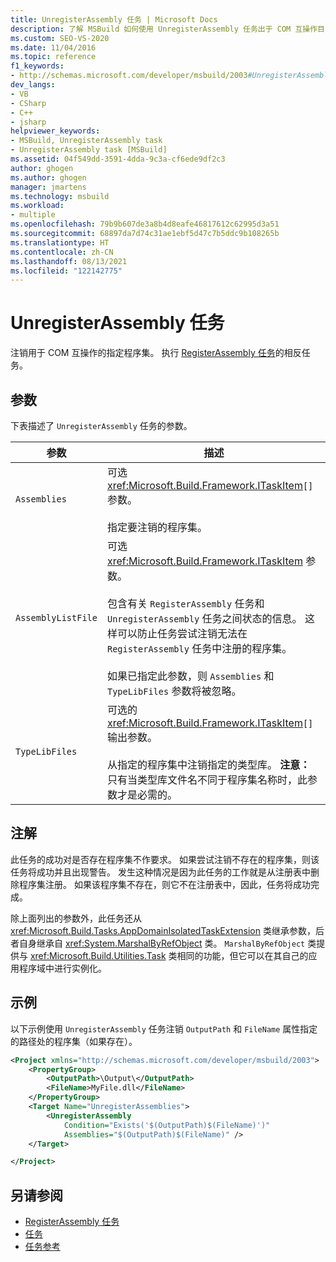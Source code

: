 ```yaml
---
title: UnregisterAssembly 任务 | Microsoft Docs
description: 了解 MSBuild 如何使用 UnregisterAssembly 任务出于 COM 互操作目的取消注册指定的程序集。
ms.custom: SEO-VS-2020
ms.date: 11/04/2016
ms.topic: reference
f1_keywords:
- http://schemas.microsoft.com/developer/msbuild/2003#UnregisterAssembly
dev_langs:
- VB
- CSharp
- C++
- jsharp
helpviewer_keywords:
- MSBuild, UnregisterAssembly task
- UnregisterAssembly task [MSBuild]
ms.assetid: 04f549dd-3591-4dda-9c3a-cf6ede9df2c3
author: ghogen
ms.author: ghogen
manager: jmartens
ms.technology: msbuild
ms.workload:
- multiple
ms.openlocfilehash: 79b9b607de3a8b4d8eafe46817612c62995d3a51
ms.sourcegitcommit: 68897da7d74c31ae1ebf5d47c7b5ddc9b108265b
ms.translationtype: HT
ms.contentlocale: zh-CN
ms.lasthandoff: 08/13/2021
ms.locfileid: "122142775"
---
```

# <a name="unregisterassembly-task"></a>UnregisterAssembly 任务

注销用于 COM 互操作的指定程序集。 执行 [RegisterAssembly 任务](../msbuild/registerassembly-task.md)的相反任务。

## <a name="parameters"></a>参数

 下表描述了 `UnregisterAssembly` 任务的参数。

|参数|描述|
|---------------|-----------------|
|`Assemblies`|可选 <xref:Microsoft.Build.Framework.ITaskItem>`[]` 参数。<br /><br /> 指定要注销的程序集。|
|`AssemblyListFile`|可选 <xref:Microsoft.Build.Framework.ITaskItem> 参数。<br /><br /> 包含有关 `RegisterAssembly` 任务和 `UnregisterAssembly` 任务之间状态的信息。 这样可以防止任务尝试注销无法在 `RegisterAssembly` 任务中注册的程序集。<br /><br /> 如果已指定此参数，则 `Assemblies` 和 `TypeLibFiles` 参数将被忽略。|
|`TypeLibFiles`|可选的 <xref:Microsoft.Build.Framework.ITaskItem>`[]` 输出参数。<br /><br /> 从指定的程序集中注销指定的类型库。 **注意：** 只有当类型库文件名不同于程序集名称时，此参数才是必需的。|

## <a name="remarks"></a>注解

 此任务的成功对是否存在程序集不作要求。 如果尝试注销不存在的程序集，则该任务将成功并且出现警告。 发生这种情况是因为此任务的工作就是从注册表中删除程序集注册。 如果该程序集不存在，则它不在注册表中，因此，任务将成功完成。

 除上面列出的参数外，此任务还从 <xref:Microsoft.Build.Tasks.AppDomainIsolatedTaskExtension> 类继承参数，后者自身继承自 <xref:System.MarshalByRefObject> 类。 `MarshalByRefObject` 类提供与 <xref:Microsoft.Build.Utilities.Task> 类相同的功能，但它可以在其自己的应用程序域中进行实例化。

## <a name="example"></a>示例

 以下示例使用 `UnregisterAssembly` 任务注销 `OutputPath` 和 `FileName` 属性指定的路径处的程序集（如果存在）。

```xml
<Project xmlns="http://schemas.microsoft.com/developer/msbuild/2003">
    <PropertyGroup>
        <OutputPath>\Output\</OutputPath>
        <FileName>MyFile.dll</FileName>
    </PropertyGroup>
    <Target Name="UnregisterAssemblies">
        <UnregisterAssembly
            Condition="Exists('$(OutputPath)$(FileName)')"
            Assemblies="$(OutputPath)$(FileName)" />
    </Target>

</Project>
```

## <a name="see-also"></a>另请参阅

- [RegisterAssembly 任务](../msbuild/registerassembly-task.md)
- [任务](../msbuild/msbuild-tasks.md)
- [任务参考](../msbuild/msbuild-task-reference.md)